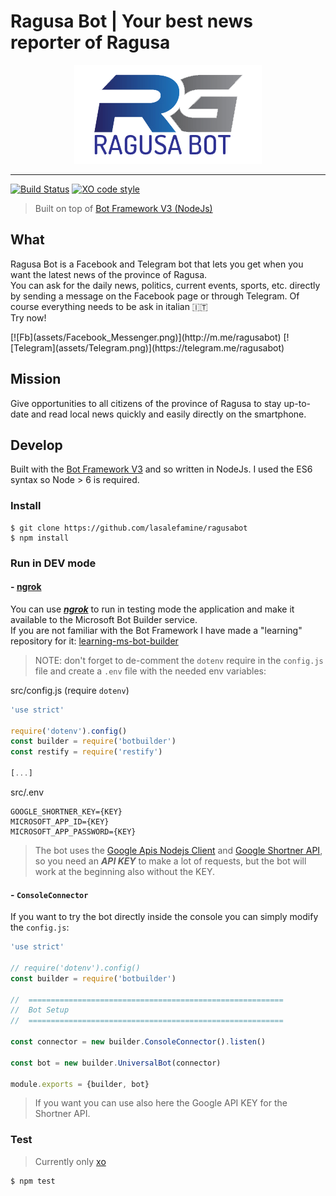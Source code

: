 # Ragusa Bot | Your best news reporter of Ragusa


<p align="center">
  <a href="https://ragusabot.com">
    <img src="assets/RAGUSABOT-logo.png" alt="Ragusa Bot"/>
  </a>
</p>

---

[![Build Status](https://travis-ci.com/LasaleFamine/ragusabot.svg?token=RmWdev7p6ZX1E14v2rQp&branch=master)](https://travis-ci.org/lasalefamine/ragusabot)
[![XO code style](https://img.shields.io/badge/code_style-XO-5ed9c7.svg)](https://github.com/lasalefamine/ragusabot)

> Built on top of [Bot Framework V3 (NodeJs)](https://github.com/Microsoft/BotBuilder)

## What

Ragusa Bot is a Facebook and Telegram bot that lets you get when you want the latest news of the province of Ragusa.  
You can ask for the daily news, politics, current events, sports, etc. directly by sending a message on the Facebook page or through Telegram. Of course everything needs to be ask in italian :it:  
Try now!

<p aling="center">
[![Fb](assets/Facebook_Messenger.png)](http://m.me/ragusabot)
[![Telegram](assets/Telegram.png)](https://telegram.me/ragusabot)
</p>


## Mission
Give opportunities to all citizens of the province of Ragusa to stay up-to-date and read local news quickly and easily directly on the smartphone.

## Develop

Built with the [Bot Framework V3]() and so written in NodeJs. I used the ES6 syntax so Node > 6 is required.

### Install

    $ git clone https://github.com/lasalefamine/ragusabot
    $ npm install

### Run in DEV mode

#### - [ngrok](https://ngrok.com/)

You can use [***ngrok***](https://ngrok.com/) to run in testing mode the application and make it available to the Microsoft Bot Builder service.  
If you are not familiar with the Bot Framework I have made a "learning" repository for it: [learning-ms-bot-builder](https://github.com/LasaleFamine/learning-ms-bot-builder)

> NOTE: don't forget to de-comment the `dotenv` require in the `config.js` file and create a `.env` file with the needed env variables:

src/config.js (require `dotenv`)
``` js
'use strict'

require('dotenv').config()
const builder = require('botbuilder')
const restify = require('restify')

[...]
```
src/.env
```
GOOGLE_SHORTNER_KEY={KEY}
MICROSOFT_APP_ID={KEY}
MICROSOFT_APP_PASSWORD={KEY}
```
> The bot uses the [Google Apis Nodejs Client](https://github.com/google/google-api-nodejs-client) and [Google Shortner API](https://developers.google.com/url-shortener/v1/getting_started), so you need an ***API KEY*** to make a lot of requests, but the bot will work at the beginning also without the KEY.

#### - `ConsoleConnector`

If you want to try the bot directly inside the console you can simply modify the `config.js`:

``` js
'use strict'

// require('dotenv').config()
const builder = require('botbuilder')

//  =========================================================
//  Bot Setup
//  =========================================================

const connector = new builder.ConsoleConnector().listen()

const bot = new builder.UniversalBot(connector)

module.exports = {builder, bot}

```

> If you want you can use also here the Google API KEY for the Shortner API.

### Test

> Currently only [xo]()

    $ npm test
